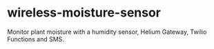 # wireless-moisture-sensor
Monitor plant moisture with a humidity sensor, Helium Gateway, Twilio Functions and SMS.
